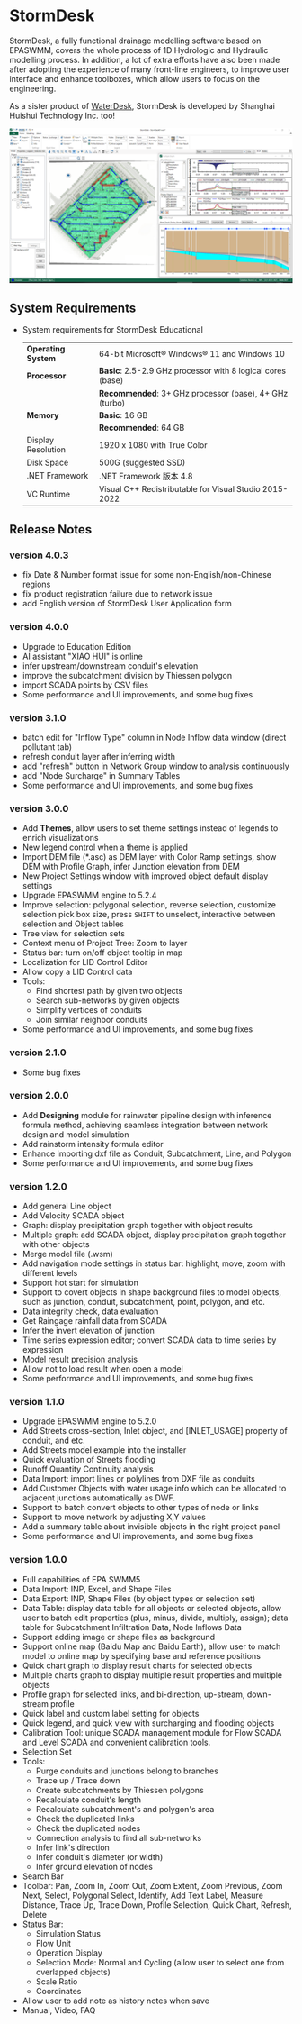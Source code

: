 # StormDesk

StormDesk, a fully functional drainage modelling software based on EPASWMM, covers the whole process of 1D Hydrologic and Hydraulic modelling process. In addition, a lot of extra efforts have also been made after adopting the experience of many front-line engineers, to improve user interface and enhance toolboxes, which allow users to focus on the engineering.

As a sister product of [WaterDesk](https://github.com/WaterDesk/WaterDesk-WS), StormDesk is developed by Shanghai Huishui Technology Inc. too!

![StormDesk](./images/StormDesk_01.png)

## System Requirements

- System requirements for StormDesk Educational

  |                      |                                                              |
  | -------------------- | ------------------------------------------------------------ |
  | **Operating System** | 64-bit Microsoft® Windows® 11 and Windows 10                 |
  | **Processor**        | **Basic**: 2.5-2.9 GHz processor with 8 logical cores (base) |
  |                      | **Recommended**: 3+ GHz processor (base), 4+ GHz (turbo)     |
  | **Memory**           | **Basic**: 16 GB                                             |
  |                      | **Recommended**: 64 GB                                       |
  | Display Resolution   | 1920 x 1080 with True Color                                  |
  | Disk Space           | 500G (suggested SSD)                                         |
  | .NET Framework       | .NET Framework 版本 4.8                                      |
  | VC Runtime           | Visual C++ Redistributable for Visual Studio 2015-2022       |

## Release Notes

### version 4.0.3

- fix Date & Number format issue for some non-English/non-Chinese regions
- fix product registration failure due to network issue
- add English version of StormDesk User Application form

### version 4.0.0

- Upgrade to Education Edition
- AI assistant "XIAO HUI" is online
- infer upstream/downstream conduit's elevation
- improve the subcatchment division by Thiessen polygon
- import SCADA points by CSV files
- Some performance and UI improvements, and some bug fixes

### version 3.1.0

- batch edit for "Inflow Type" column in Node Inflow data window (direct pollutant tab)
- refresh conduit layer after inferring width
- add "refresh" button in Network Group window to analysis continuously
- add "Node Surcharge" in Summary Tables
- Some performance and UI improvements, and some bug fixes

### version 3.0.0

- Add <b>Themes</b>, allow users to set theme settings instead of legends to enrich visualizations
- New legend control when a theme is applied
- Import DEM file (\*.asc) as DEM layer with Color Ramp settings, show DEM with Profile Graph, infer Junction elevation from DEM
- New Project Settings window with improved object default display settings
- Upgrade EPASWMM engine to 5.2.4
- Improve selection: polygonal selection, reverse selection, customize selection pick box size, press `SHIFT` to unselect, interactive between selection and Object tables
- Tree view for selection sets
- Context menu of Project Tree: Zoom to layer
- Status bar: turn on/off object tooltip in map
- Localization for LID Control Editor
- Allow copy a LID Control data
- Tools:
  - Find shortest path by given two objects
  - Search sub-networks by given objects
  - Simplify vertices of conduits
  - Join similar neighbor conduits
- Some performance and UI improvements, and some bug fixes

### version 2.1.0

- Some bug fixes

### version 2.0.0

- Add <b>Designing</b> module for rainwater pipeline design with inference formula method, achieving seamless integration between network design and model simulation
- Add rainstorm intensity formula editor
- Enhance importing dxf file as Conduit, Subcatchment, Line, and Polygon
- Some performance and UI improvements, and some bug fixes

### version 1.2.0

- Add general Line object
- Add Velocity SCADA object
- Graph: display precipitation graph together with object results
- Multiple graph: add SCADA object, display precipitation graph together with other objects
- Merge model file (.wsm)
- Add navigation mode settings in status bar: highlight, move, zoom with different levels
- Support hot start for simulation
- Support to covert objects in shape background files to model objects, such as junction, conduit, subcatchment, point, polygon, and etc.
- Data integrity check, data evaluation
- Get Raingage rainfall data from SCADA
- Infer the invert elevation of junction
- Time series expression editor; convert SCADA data to time series by expression
- Model result precision analysis
- Allow not to load result when open a model
- Some performance and UI improvements, and some bug fixes

### version 1.1.0

- Upgrade EPASWMM engine to 5.2.0
- Add Streets cross-section, Inlet object, and [INLET_USAGE] property of conduit, and etc.
- Add Streets model example into the installer
- Quick evaluation of Streets flooding
- Runoff Quantity Continuity analysis
- Data Import: import lines or polylines from DXF file as conduits
- Add Customer Objects with water usage info which can be allocated to adjacent junctions automatically as DWF.
- Support to batch convert objects to other types of node or links
- Support to move network by adjusting X,Y values
- Add a summary table about invisible objects in the right project panel
- Some performance and UI improvements, and some bug fixes

### version 1.0.0

- Full capabilities of EPA SWMM5
- Data Import: INP, Excel, and Shape Files
- Data Export: INP, Shape Files (by object types or selection set)
- Data Table: display data table for all objects or selected objects, allow user to batch edit properties (plus, minus, divide, multiply, assign); data table for Subcatchment Infiltration Data, Node Inflows Data
- Support adding image or shape files as background
- Support online map (Baidu Map and Baidu Earth), allow user to match model to online map by specifying base and reference positions
- Quick chart graph to display result charts for selected objects
- Multiple charts graph to display multiple result properties and multiple objects
- Profile graph for selected links, and bi-direction, up-stream, down-stream profile
- Quick label and custom label setting for objects
- Quick legend, and quick view with surcharging and flooding objects
- Calibration Tool: unique SCADA management module for Flow SCADA and Level SCADA and convenient calibration tools.
- Selection Set
- Tools:
  - Purge conduits and junctions belong to branches
  - Trace up / Trace down
  - Create subcatchments by Thiessen polygons
  - Recalculate conduit's length
  - Recalculate subcatchment's and polygon's area
  - Check the duplicated links
  - Check the duplicated nodes
  - Connection analysis to find all sub-networks
  - Infer link's direction
  - Infer conduit's diameter (or width)
  - Infer ground elevation of nodes
- Search Bar
- Toolbar: Pan, Zoom In, Zoom Out, Zoom Extent, Zoom Previous, Zoom Next, Select, Polygonal Select, Identify, Add Text Label, Measure Distance, Trace Up, Trace Down, Profile Selection, Quick Chart, Refresh, Delete
- Status Bar:
  - Simulation Status
  - Flow Unit
  - Operation Display
  - Selection Mode: Normal and Cycling (allow user to select one from overlapped objects)
  - Scale Ratio
  - Coordinates
- Allow user to add note as history notes when save
- Manual, Video, FAQ
